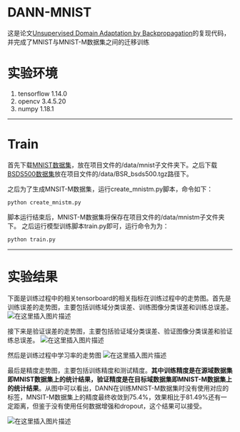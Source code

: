 # DANN-MNIST
这是论文[Unsupervised Domain Adaptation by Backpropagation](https://arxiv.org/abs/1409.7495)的复现代码，并完成了MNIST与MNIST-M数据集之间的迁移训练

# 实验环境

 1. tensorflow 1.14.0
 2. opencv 3.4.5.20
 3. numpy 1.18.1

---
# Train
首先下载[MNIST数据集](http://yann.lecun.com/exdb/mnist/)，放在项目文件的/data/mnist子文件夹下。之后下载[BSDS500数据集](https://www2.eecs.berkeley.edu/Research/Projects/CS/vision/grouping/resources.html#bsds500)放在项目文件的/data/BSR_bsds500.tgz路径下。

之后为了生成MNSIT-M数据集，运行create_mnistm.py脚本，命令如下：

```python
python create_mnistm.py
```
脚本运行结束后，MNIST-M数据集将保存在项目文件的/data/mnistm子文件夹下。
之后运行模型训练脚本train.py即可，运行命令为为：
```python
python train.py
```
---
# 实验结果
下面是训练过程中的相关tensorboard的相关指标在训练过程中的走势图。首先是训练误差的走势图，主要包括训练域分类误差、训练图像分类误差和训练总误差。
![在这里插入图片描述](https://img-blog.csdnimg.cn/20200225145253405.png?x-oss-process=image/watermark,type_ZmFuZ3poZW5naGVpdGk,shadow_10,text_aHR0cHM6Ly9ibG9nLmNzZG4ubmV0L3FxXzMwMDkxOTQ1,size_16,color_FFFFFF,t_70#pic_center)

接下来是验证误差的走势图，主要包括验证域分类误差、验证图像分类误差和验证练总误差。
![在这里插入图片描述](https://img-blog.csdnimg.cn/20200225145155223.png?x-oss-process=image/watermark,type_ZmFuZ3poZW5naGVpdGk,shadow_10,text_aHR0cHM6Ly9ibG9nLmNzZG4ubmV0L3FxXzMwMDkxOTQ1,size_16,color_FFFFFF,t_70#pic_center)

然后是训练过程中学习率的走势图
![在这里插入图片描述](https://img-blog.csdnimg.cn/20200225145450917.png?x-oss-process=image/watermark,type_ZmFuZ3poZW5naGVpdGk,shadow_10,text_aHR0cHM6Ly9ibG9nLmNzZG4ubmV0L3FxXzMwMDkxOTQ1,size_16,color_FFFFFF,t_70#pic_center)

最后是精度走势图，主要包括训练精度和测试精度。**其中训练精度是在源域数据集即MNIST数据集上的统计结果，验证精度是在目标域数据集即MNIST-M数据集上的统计结果**。从图中可以看出，DANN在训练MNIST-M数据集时没有使用对应的标签，MNSIT-M数据集上的精度最终收敛到75.4%，效果相比于81.49%还有一定距离，但鉴于没有使用任何数据增强和dropout，这个结果可以接受。

![在这里插入图片描述](https://img-blog.csdnimg.cn/2020022514570874.png?x-oss-process=image/watermark,type_ZmFuZ3poZW5naGVpdGk,shadow_10,text_aHR0cHM6Ly9ibG9nLmNzZG4ubmV0L3FxXzMwMDkxOTQ1,size_16,color_FFFFFF,t_70#pic_center)
